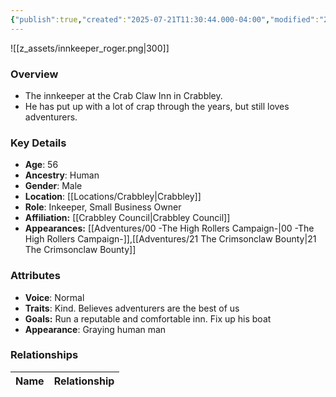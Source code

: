 ```yaml
---
{"publish":true,"created":"2025-07-21T11:30:44.000-04:00","modified":"2025-10-03T09:43:23.510-04:00","published":"2025-10-03T09:43:23.510-04:00","cssclasses":"","Age":"56","Ancestry":"Human","Gender":"Male","Location":["[[Crabbley]]"],"Role":["Inkeeper, Small Business Owner"],"Affiliation":["[[Crabbley Council]]"],"Appearances":["[[00 -The High Rollers Campaign-]]","[[21 The Crimsonclaw Bounty]]"]}
---
```



![[z_assets/innkeeper_roger.png|300]]

### Overview
- The innkeeper at the Crab Claw Inn in Crabbley. 
- He has put up with a lot of crap through the years, but still loves adventurers.

### Key Details
- **Age**: 56
- **Ancestry**: Human
- **Gender**: Male
- **Location**: [[Locations/Crabbley\|Crabbley]]
- **Role**: Inkeeper, Small Business Owner
- **Affiliation:** [[Crabbley Council\|Crabbley Council]]
- **Appearances:** [[Adventures/00 -The High Rollers Campaign-\|00 -The High Rollers Campaign-]],[[Adventures/21 The Crimsonclaw Bounty\|21 The Crimsonclaw Bounty]]

### Attributes
- **Voice**: Normal
- **Traits**: Kind. Believes adventurers are the best of us
- **Goals:** Run a reputable and comfortable inn. Fix up his boat
- **Appearance**: Graying human man

### Relationships

| Name  | Relationship |
| ----- | ------------ |
